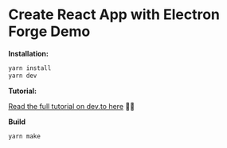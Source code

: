 # Create React App with Electron Forge Demo

**Installation:**

```sh
yarn install
yarn dev
```

**Tutorial:**

[Read the full tutorial on dev.to here](https://dev.to/mandiwise/electron-apps-made-easy-with-create-react-app-and-electron-forge-560e) 👩‍💻

**Build**

```sh
yarn make
```

